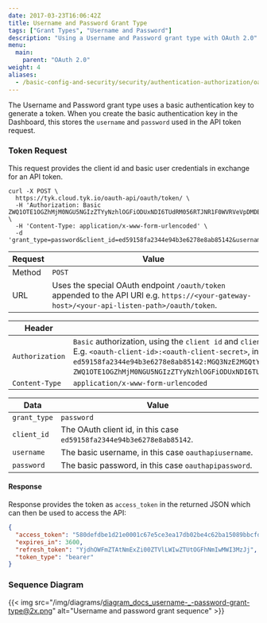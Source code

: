 ```yaml
---
date: 2017-03-23T16:06:42Z
title: Username and Password Grant Type
tags: ["Grant Types", "Username and Password"]
description: "Using a Username and Password grant type with OAuth 2.0"
menu:
  main:
    parent: "OAuth 2.0"
weight: 4
aliases:
  - /basic-config-and-security/security/authentication-authorization/oauth2-0/username-password-grant/
---
```


The Username and Password grant type uses a basic authentication key to generate a token. When you create the basic authentication key in the Dashboard, this stores the `username` and `password` used in the API token request.

### Token Request

This request provides the client id and basic user credentials in exchange for an API token.

```shell
curl -X POST \
  https://tyk.cloud.tyk.io/oauth-api/oauth/token/ \
  -H 'Authorization: Basic ZWQ1OTE1OGZhMjM0NGU5NGIzZTYyNzhlOGFiODUxNDI6TUdRM056RTJNR1F0WVRVeVpDMDBaVFZsTFdKak1USXRNakUyTVRNMU1tRTNOMk0x' \
  -H 'Content-Type: application/x-www-form-urlencoded' \
  -d 'grant_type=password&client_id=ed59158fa2344e94b3e6278e8ab85142&username=oauthapiusername&password=oauthapipassword'
```

| Request | Value                                                                                                                                         |
| ------- | --------------------------------------------------------------------------------------------------------------------------------------------- |
| Method  | `POST`                                                                                                                                        |
| URL     | Uses the special OAuth endpoint `/oauth/token` appended to the API URI e.g. `https://<your-gateway-host>/<your-api-listen-path>/oauth/token`. |

| Header          | Value                                                                                                                                                                                                                                                                                                                                                                                                               |
| --------------- | ------------------------------------------------------------------------------------------------------------------------------------------------------------------------------------------------------------------------------------------------------------------------------------------------------------------------------------------------------------------------------------------------------------------- |
| `Authorization` | `Basic` authorization, using the `client id` and `client secret` of the OAuth client base64 encoded with colon separator. E.g. `<oauth-client-id>:<oauth-client-secret>`, in this case `ed59158fa2344e94b3e6278e8ab85142:MGQ3NzE2MGQtYTUyZC00ZTVlLWJjMTItMjE2MTM1MmE3N2M1`, which base64 encoded is `ZWQ1OTE1OGZhMjM0NGU5NGIzZTYyNzhlOGFiODUxNDI6TUdRM056RTJNR1F0WVRVeVpDMDBaVFZsTFdKak1USXRNakUyTVRNMU1tRTNOMk0x`. |
| `Content-Type`  | `application/x-www-form-urlencoded`                                                                                                                                                                                                                                                                                                                                                                                 |

| Data         | Value                                                                 |
| ------------ | --------------------------------------------------------------------- |
| `grant_type` | `password`                                                            |
| `client_id`  | The OAuth client id, in this case `ed59158fa2344e94b3e6278e8ab85142`. |
| `username`   | The basic username, in this case `oauthapiusername`.                  |
| `password`   | The basic password, in this case `oauthapipassword`.                  |

#### Response

Response provides the token as `access_token` in the returned JSON which can then be used to access the API:

```json
{
  "access_token": "580defdbe1d21e0001c67e5ce3ea17db02be4c62ba15089bbcfd1f80",
  "expires_in": 3600,
  "refresh_token": "YjdhOWFmZTAtNmExZi00ZTVlLWIwZTUtOGFhNmIwMWI3MzJj",
  "token_type": "bearer"
}
```

### Sequence Diagram

{{< img src="/img/diagrams/diagram_docs_username-_-password-grant-type@2x.png" alt="Username and password grant sequence" >}}
